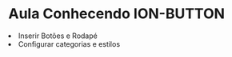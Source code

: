 <h1>Aula Conhecendo ION-BUTTON</h1>

<li>Inserir Botões e Rodapé</li>
<li>Configurar categorias e estilos</li>
